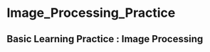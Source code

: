 # Image_Processing_Practice
Basic Learning Practice : Image Processing
------------------------------------------
